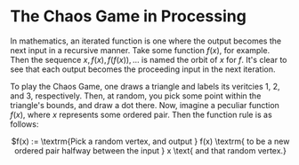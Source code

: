 # The Chaos Game in Processing

In mathematics, an iterated function is one where the output becomes the next input in a recursive manner. Take some function $f(x)$, for example. Then the sequence $x, f(x), f(f(x)), \ldots$ is named the orbit of $x$ for $f$. It's clear to see that each output becomes the proceeding input in the next iteration.

To play the Chaos Game, one draws a triangle and labels its veritcies 1, 2, and 3, respectively. Then, at random, you pick some point within the triangle's bounds, and draw a dot there. Now, imagine a peculiar function $f(x)$, where $x$ represents some ordered pair. Then the function rule is as follows:

<p align="center">$f(x) := \textrm{Pick a random vertex, and output } f(x) \textrm{ to be a new ordered pair halfway between the input } x \text{ and that random vertex.}


